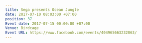 ```yaml
---
title: Sega presents Ocean Jungle
date: 2017-07-10 08:03:00 +07:00
position: 37
Event date: 2017-07-15 00:00:00 +07:00
Venue: Birdcage
Event URL: https://www.facebook.com/events/404965663232863/
---
```


